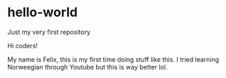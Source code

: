 # hello-world
Just my very first repository

Hi coders!

My name is Felix, this is my first time doing stuff like this. 
I tried learning Norweegian through Youtube but this is way better lol.

